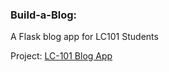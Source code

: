 <h3>Build-a-Blog:</h3>

A Flask blog app for LC101 Students

Project: <a href="http://education.launchcode.org/web-fundamentals/assignments/build-a-blog/">LC-101 Blog App</a>

